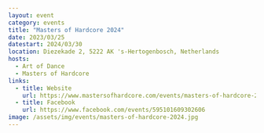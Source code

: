 ```yaml
---
layout: event
category: events
title: "Masters of Hardcore 2024"
date: 2023/03/25
datestart: 2024/03/30
location: Diezekade 2, 5222 AK 's-Hertogenbosch, Netherlands
hosts:
  - Art of Dance
  - Masters of Hardcore
links:
  - title: Website
    url: https://www.mastersofhardcore.com/events/masters-of-hardcore-2024/
  - title: Facebook
    url: https://www.facebook.com/events/595101609302606
image: /assets/img/events/masters-of-hardcore-2024.jpg
---
```

